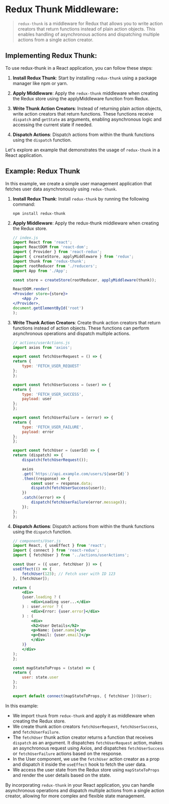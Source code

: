 # Redux Thunk Middleware:

> `redux-thunk` is a middleware for Redux that allows you to write action creators that return functions instead of plain action objects. This enables handling of asynchronous actions and dispatching multiple actions from a single action creator.

## Implementing Redux Thunk:

To use redux-thunk in a React application, you can follow these steps:

1. **Install Redux Thunk**: Start by installing `redux-thunk` using a package manager like npm or yarn.

2. **Apply Middleware**: Apply the `redux-thunk` middleware when creating the Redux store using the applyMiddleware function from Redux.

3. **Write Thunk Action Creators**: Instead of returning plain action objects, write action creators that return functions. These functions receive `dispatch` and `getState` as arguments, enabling asynchronous logic and accessing the current state if needed.

4. **Dispatch Actions**: Dispatch actions from within the thunk functions using the `dispatch` function.

Let's explore an example that demonstrates the usage of `redux-thunk` in a React application.

## Example: Redux Thunk

In this example, we create a simple user management application that fetches user data asynchronously using `redux-thunk`.

1. **Install Redux Thunk**: Install `redux-thunk` by running the following command:
    ```
    npm install redux-thunk
    ```

2. **Apply Middleware**: Apply the redux-thunk middleware when creating the Redux store.
    ```jsx
    // index.js
    import React from 'react';
    import ReactDOM from 'react-dom';
    import { Provider } from 'react-redux';
    import { createStore, applyMiddleware } from 'redux';
    import thunk from 'redux-thunk';
    import rootReducer from './reducers';
    import App from './App';

    const store = createStore(rootReducer, applyMiddleware(thunk));

    ReactDOM.render(
    <Provider store={store}>
        <App />
    </Provider>,
    document.getElementById('root')
    );
    ```

3. **Write Thunk Action Creators**: Create thunk action creators that return functions instead of action objects. These functions can perform asynchronous operations and dispatch multiple actions.
    ```jsx
    // actions/userActions.js
    import axios from 'axios';

    export const fetchUserRequest = () => {
    return {
        type: 'FETCH_USER_REQUEST'
    };
    };

    export const fetchUserSuccess = (user) => {
    return {
        type: 'FETCH_USER_SUCCESS',
        payload: user
    };
    };

    export const fetchUserFailure = (error) => {
    return {
        type: 'FETCH_USER_FAILURE',
        payload: error
    };
    };

    export const fetchUser = (userId) => {
    return (dispatch) => {
        dispatch(fetchUserRequest());

        axios
        .get(`https://api.example.com/users/${userId}`)
        .then((response) => {
            const user = response.data;
            dispatch(fetchUserSuccess(user));
        })
        .catch((error) => {
            dispatch(fetchUserFailure(error.message));
        });
    };
    };
    ```

4. **Dispatch Actions**: Dispatch actions from within the thunk functions using the `dispatch` function.
    ```jsx
    // components/User.js
    import React, { useEffect } from 'react';
    import { connect } from 'react-redux';
    import { fetchUser } from '../actions/userActions';

    const User = ({ user, fetchUser }) => {
    useEffect(() => {
        fetchUser(123); // Fetch user with ID 123
    }, [fetchUser]);

    return (
        <div>
        {user.loading ? (
            <div>Loading user...</div>
        ) : user.error ? (
            <div>Error: {user.error}</div>
        ) : (
            <div>
            <h2>User Details</h2>
            <p>Name: {user.name}</p>
            <p>Email: {user.email}</p>
            </div>
        )}
        </div>
    );
    };

    const mapStateToProps = (state) => {
    return {
        user: state.user
    };
    };

    export default connect(mapStateToProps, { fetchUser })(User);
    ```

In this example:

* We import `thunk` from `redux-thunk` and apply it as middleware when creating the Redux store.
* We create thunk action creators `fetchUserRequest`, `fetchUserSuccess`, and `fetchUserFailure`.
* The `fetchUser` thunk action creator returns a function that receives `dispatch` as an argument. It dispatches `fetchUserRequest` action, makes an asynchronous request using Axios, and dispatches `fetchUserSuccess` or `fetchUserFailure` actions based on the response.
* In the User component, we use the `fetchUser` action creator as a prop and dispatch it inside the `useEffect` hook to fetch the user data.
* We access the user state from the Redux store using `mapStateToProps` and render the user details based on the state.

By incorporating `redux-thunk` in your React application, you can handle asynchronous operations and dispatch multiple actions from a single action creator, allowing for more complex and flexible state management.